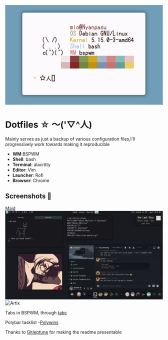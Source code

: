 ![Fetch](fetch.png)

<h1>Dotfiles ☆ ～('▽^人)</h1>

<p>Mainly serves as just a backup of various configuration files,I'll progressively work towards making it reproducible</p>

+ **WM**:BSPWM
+ **Shell**: bash
+ **Terminal**: alacritty
+ **Editor**: Vim
+ **Launcher**: Rofi
+ **Browser**: Chrome


## Screenshots 🌺

[Maid](/Screenshots/maid.png)
<br>
![Debian](/Screenshots/dark.png)
<br>
![Artix](/Screenshots/tabbed.png?raw=true "BSPWM")

<p>Tabs in BSPWM, through <a href="https://gist.github.com/jpentland/468a42c172eb607bb950f5d00606312c">tabc</a></p>
<p>Polybar tasklist -<a href="https://github.com/tam-carre/polywins">Polywins</a></p>
<p> Thanks to <a href="https://github.com/Gitleptune">Gitleptune</a> for making the readme presentable</p>




